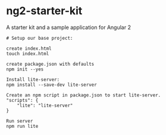 # ng2-starter-kit
A starter kit and a sample application for Angular 2


    # Setup our base project:

    create index.html
    touch index.html

    create package.json with defaults
    npm init --yes

    Install lite-server:
    npm install --save-dev lite-server

    Create an npm script in package.json to start lite-server.
    "scripts": {
        "lite": "lite-server"
    }

    Run server
    npm run lite
